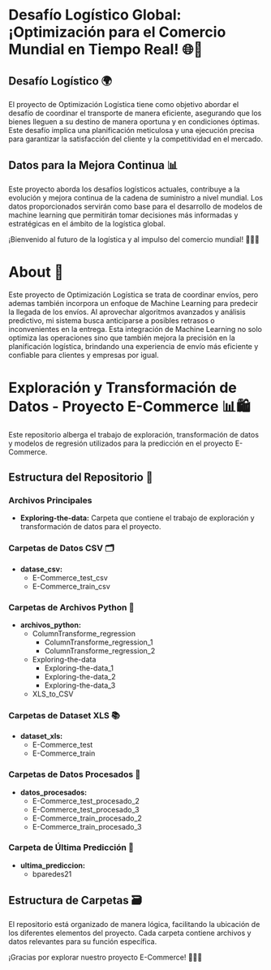 # Desafío Logístico Global: ¡Optimización para el Comercio Mundial en Tiempo Real! 🌐🚚

## Desafío Logístico 🌍

El proyecto de Optimización Logística tiene como objetivo abordar el desafío de coordinar el transporte de manera eficiente, asegurando que los bienes lleguen a su destino de manera oportuna y en condiciones óptimas. Este desafío implica una planificación meticulosa y una ejecución precisa para garantizar la satisfacción del cliente y la competitividad en el mercado.

## Datos para la Mejora Continua 📊

Este proyecto aborda los desafíos logísticos actuales, contribuye a la evolución y mejora continua de la cadena de suministro a nivel mundial. Los datos proporcionados servirán como base para el desarrollo de modelos de machine learning que permitirán tomar decisiones más informadas y estratégicas en el ámbito de la logística global.

¡Bienvenido al futuro de la logística y al impulso del comercio mundial! 👩‍💻🌐

# About 🤖

Este proyecto de Optimización Logística se trata de coordinar envíos, pero ademas también incorpora un enfoque de Machine Learning para predecir la llegada de los envíos. Al aprovechar algoritmos avanzados y análisis predictivo, mi sistema busca anticiparse a posibles retrasos o inconvenientes en la entrega. Esta integración de Machine Learning no solo optimiza las operaciones sino que también mejora la precisión en la planificación logística, brindando una experiencia de envío más eficiente y confiable para clientes y empresas por igual.

# Exploración y Transformación de Datos - Proyecto E-Commerce 📊🛍️

Este repositorio alberga el trabajo de exploración, transformación de datos y modelos de regresión utilizados para la predicción en el proyecto E-Commerce.

## Estructura del Repositorio 📂

### Archivos Principales

- **Exploring-the-data:** Carpeta que contiene el trabajo de exploración y transformación de datos para el proyecto.

### Carpetas de Datos CSV 🗂️

- **datase_csv:**
  - E-Commerce_test_csv
  - E-Commerce_train_csv

### Carpetas de Archivos Python 🐍

- **archivos_python:**
  - ColumnTransforme_regression
    - ColumnTransforme_regression_1
    - ColumnTransforme_regression_2
  - Exploring-the-data
    - Exploring-the-data_1
    - Exploring-the-data_2
    - Exploring-the-data_3
  - XLS_to_CSV

### Carpetas de Dataset XLS 📚

- **dataset_xls:**
  - E-Commerce_test
  - E-Commerce_train

### Carpetas de Datos Procesados 🔄

- **datos_procesados:**
  - E-Commerce_test_procesado_2
  - E-Commerce_test_procesado_3
  - E-Commerce_train_procesado_2
  - E-Commerce_train_procesado_3

### Carpeta de Última Predicción 🚀

- **ultima_prediccion:**
  - bparedes21

## Estructura de Carpetas 🗃️

El repositorio está organizado de manera lógica, facilitando la ubicación de los diferentes elementos del proyecto. Cada carpeta contiene archivos y datos relevantes para su función específica.

¡Gracias por explorar nuestro proyecto E-Commerce! 👩‍💻🌐


